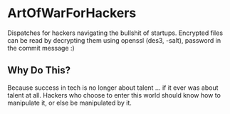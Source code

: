 ArtOfWarForHackers
==================

Dispatches for hackers navigating the bullshit of startups. Encrypted files can be read by decrypting them using openssl (des3, -salt), password in the commit message :)

## Why Do This?  ##
Because success in tech is no longer about talent ... if it ever was about talent at all. Hackers who choose to enter this world should know how to manipulate it, or else be manipulated by it.

